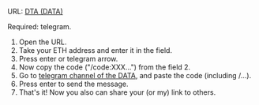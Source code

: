 URL: [DTA (DATA)](http://refer.data.eco/invite/21GiTTTg)

Required: telegram.

1. Open the URL. 
2. Take your ETH address and enter it in the field. 
3. Press enter or telegram arrow. 
4. Now copy the code ("/code:XXX...") from the field 2. 
5. Go to [telegram channel of the DATA](http://t.me/blockchainDATA2), and paste the code (including /...). 
7. Press enter to send the message. 
8. That's it! Now you also can share your (or my) link to others.
